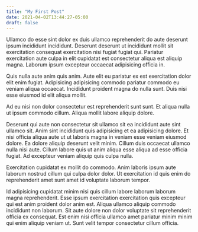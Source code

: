 ```yaml
---
title: "My First Post"
date: 2021-04-02T13:44:27-05:00
draft: false
---
```


Ullamco do esse sint dolor ex duis ullamco reprehenderit do aute deserunt ipsum incididunt incididunt. Deserunt deserunt ut incididunt mollit sit exercitation consequat exercitation nisi fugiat fugiat qui. Pariatur exercitation aute culpa in elit cupidatat est consectetur aliqua est aliquip magna. Laborum ipsum excepteur occaecat adipisicing officia in.

Quis nulla aute anim quis anim. Aute elit eu pariatur ex est exercitation dolor elit enim fugiat. Adipisicing adipisicing commodo pariatur commodo eu veniam aliqua occaecat. Incididunt proident magna do nulla sunt. Duis nisi esse eiusmod id elit aliqua mollit.

Ad eu nisi non dolor consectetur est reprehenderit sunt sunt. Et aliqua nulla ut ipsum commodo cillum. Aliqua mollit labore aliquip dolore.

Deserunt qui aute non consectetur sit ullamco sit ea incididunt aute sint ullamco sit. Anim sint incididunt quis adipisicing et ea adipisicing dolore. Et nisi officia aliqua aute ut ut laboris magna in veniam esse veniam eiusmod dolore. Ea dolore aliquip deserunt velit minim. Cillum duis occaecat ullamco nulla nisi aute. Cillum labore quis ut anim aliqua esse aliqua ad esse officia fugiat. Ad excepteur veniam aliquip quis culpa nulla.

Exercitation cupidatat ex mollit do commodo. Anim laboris ipsum aute laborum nostrud cillum qui culpa dolor dolor. Ut exercitation id quis enim do reprehenderit amet sunt amet id voluptate laborum tempor.

Id adipisicing cupidatat minim nisi quis cillum labore laborum laborum magna reprehenderit. Esse ipsum exercitation exercitation quis excepteur qui est anim proident dolor anim est. Aliqua ullamco aliquip commodo incididunt non laborum. Sit aute dolore non dolor voluptate sit reprehenderit officia ex consequat. Est enim nisi officia ullamco amet pariatur minim minim qui enim aliquip veniam ut. Sunt velit tempor consectetur cillum officia.